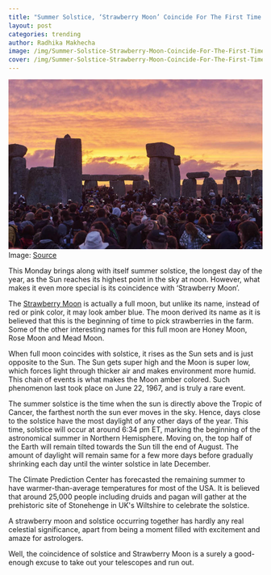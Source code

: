 ```yaml
---
title: "Summer Solstice, ‘Strawberry Moon’ Coincide For The First Time In 40 Years"
layout: post
categories: trending 
author: Radhika Makhecha
image: /img/Summer-Solstice-Strawberry-Moon-Coincide-For-The-First-Time-In-40-Years-2.jpg
cover: /img/Summer-Solstice-Strawberry-Moon-Coincide-For-The-First-Time-In-40-Years-3.jpg
---
```


![Existential - Summer Solstice, ‘Strawberry Moon’ Coincide For The First Time In 40 Years](/img/Summer-Solstice-Strawberry-Moon-Coincide-For-The-First-Time-In-40-Years.jpg)
Image: [Source](http://www.independent.co.uk)

This Monday brings along with itself summer solstice, the longest day of the year, as the Sun reaches its highest point in the sky at noon. However, what makes it even more special is its coincidence with ‘Strawberry Moon’.

The [Strawberry Moon](http://www.almanac.com/content/strawberry-moon-june-full-moon-phases-2016) is actually a full moon, but unlike its name, instead of red or pink color, it may look amber blue. The moon derived its name as it is believed that this is the beginning of time to pick strawberries in the farm. Some of the other interesting names for this full moon are Honey Moon, Rose Moon and Mead Moon.

When full moon coincides with solstice, it rises as the Sun sets and is just opposite to the Sun. The Sun gets super high and the Moon is super low, which forces light through thicker air and makes environment more humid. This chain of events is what makes the Moon amber colored. Such phenomenon last took place on June 22, 1967, and is truly a rare event.

The summer solstice is the time when the sun is directly above the Tropic of Cancer, the farthest north the sun ever moves in the sky. Hence, days close to the solstice have the most daylight of any other days of the year. This time, solstice will occur at around 6:34 pm ET, marking the beginning of the astronomical summer in Northern Hemisphere. Moving on, the top half of the Earth will remain tilted towards the Sun till the end of August. The amount of daylight will remain same for a few more days before gradually shrinking each day until the winter solstice in late December.

The Climate Prediction Center has forecasted the remaining summer to have warmer-than-average temperatures for most of the USA.
It is believed that around 25,000 people including druids and pagan will gather at the prehistoric site of Stonehenge in UK's Wiltshire to celebrate the solstice. 

A strawberry moon and solstice occurring together has hardly any real celestial significance, apart from being a moment filled with excitement and amaze for astrologers.

Well, the coincidence of solstice and Strawberry Moon is a surely a good-enough excuse to take out your telescopes and run out.